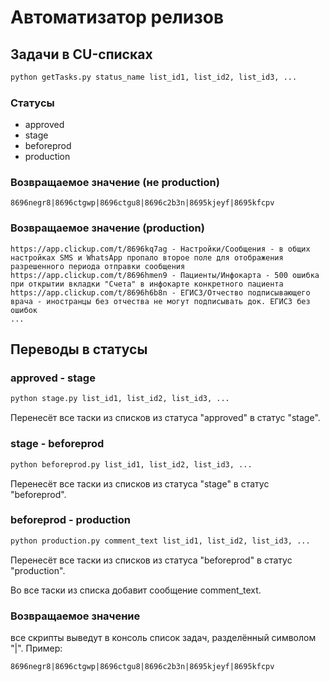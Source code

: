 # Автоматизатор релизов

## Задачи в CU-списках

```bash
python getTasks.py status_name list_id1, list_id2, list_id3, ...
```

### Статусы

* approved
* stage
* beforeprod
* production

### Возвращаемое значение (не production)

```text
8696negr8|8696ctgwp|8696ctgu8|8696c2b3n|8695kjeyf|8695kfcpv
```

### Возвращаемое значение (production)

```text
https://app.clickup.com/t/8696kq7ag - Настройки/Сообщения - в общих настройках SMS и WhatsApp пропало второе поле для отображения разрешенного периода отправки сообщения
https://app.clickup.com/t/8696hmen9 - Пациенты/Инфокарта - 500 ошибка при открытии вкладки "Счета" в инфокарте конкретного пациента
https://app.clickup.com/t/8696h6b8n - ЕГИСЗ/Отчество подписывающего врача - иностранцы без отчества не могут подписывать док. ЕГИСЗ без ошибок
...
```

## Переводы в статусы

### approved - stage

```bash
python stage.py list_id1, list_id2, list_id3, ...
```

Перенесёт все таски из списков из статуса "approved" в статус "stage".

### stage - beforeprod

```bash
python beforeprod.py list_id1, list_id2, list_id3, ...
```

Перенесёт все таски из списков из статуса "stage" в статус "beforeprod".

### beforeprod - production

```bash
python production.py comment_text list_id1, list_id2, list_id3, ...
```

Перенесёт все таски из списков из статуса "beforeprod" в статус "production".

Во все таски из списка добавит сообщение comment_text.

### Возвращаемое значение

все скрипты выведут в консоль список задач, разделённый символом "|". Пример:

```text
8696negr8|8696ctgwp|8696ctgu8|8696c2b3n|8695kjeyf|8695kfcpv
```
